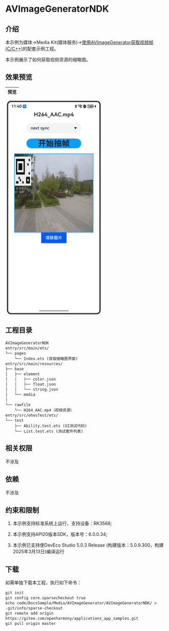 # AVImageGeneratorNDK

## 介绍

本示例为媒体->Media Kit(媒体服务)->[使用AVImageGenerator获取视频帧(C/C++)](https://gitee.com/openharmony/docs/blob/master/zh-cn/application-dev/media/media/using-ndk-avimagegenerator-for-video.md)的配套示例工程。 

本示例展示了如何获取视频资源的缩略图。

## 效果预览

| 预览                                      | 
| -------------------------------------------- | 
<img src="./screenshots/AVImageGeneratorNDK.png" width="300" />


## 工程目录

```
AVImageGeneratorNDK
entry/src/main/ets/
└── pages
    └── Index.ets (获取缩略图界面)
entry/src/main/resources/
├── base
│   ├── element
│   │   ├── color.json
│   │   ├── float.json
│   │   └── string.json
│   └── media
│
└── rawfile
    └── H264_AAC.mp4（视频资源）
entry/src/ohosTest/ets/
└── test
    ├── Ability.test.ets (UI测试代码)
    └── List.test.ets (测试套件列表)
```

## 相关权限

不涉及

## 依赖

不涉及

## 约束和限制

1. 本示例支持标准系统上运行，支持设备：RK3568;

2. 本示例支持API20版本SDK，版本号：6.0.0.34;
   
3. 本示例已支持使DevEco Studio 5.0.3 Release (构建版本：5.0.9.300，构建 2025年3月13日)编译运行

## 下载

如需单独下载本工程，执行如下命令：

```
git init
git config core.sparsecheckout true
echo code/DocsSample/Media/AVImageGenerator/AVImageGeneratorNDK/ > .git/info/sparse-checkout
git remote add origin https://gitee.com/openharmony/applications_app_samples.git
git pull origin master
```